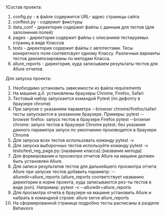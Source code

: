 1Состав проекта:
1. config.py - в файле содержится URL- адрес страницы сайта
2. conftest.py - содержит фикстуры
3. data_conf - директория содержит файлы с данным для тестов (для заполнения полей)
4. pages - директория содержит файлы с описанием тестируемых страниц в виде Классов
5. tests - директория содержит файлы с автотестами. Тесы конкретного поля соответсвует одному Классу.
Различные варианты тестов декомпозированы по методам Класса.
6. allure_reports - директория, куда записываем результаты тестов для Allure отчетов.

Для запуска проекта:
1. Необходимо установить зависимости из файла requirements
2. На машине д.б. установлены браузеры Chrome, Firefox, Safari
3. Тестовый набор запускается командой Pytest (по дефолту в браузере chrome)
4. При запуске с указанием параметра --browser chrome/firefox/safari тесты запускаются в указанном браузере. 
Примеры:
pytest --browser firefox: запуск тестов в браузере Firefox
pytest --browser chrome: запуск тестов в браузере Chrome 
pytest: без указания данного параметра запуск по умолчанию производится в браузере Chrome
5. Для запуска всех тестов использовать команду pytest -v
6. Для запуска выборочных тестов используйте команду pytest -v tests/test_reg_page.py::[название класса]::[название метода]
7. Для формирования и просмотра отчетов Allure на машине должен быть установлен Allure. 
8. Для записи результатов тестов для дальнейшего просмотра отчета Allure при запуске тестов добавить параметр: 
--alluredir=allure_reports (allure_reports соответствует названию директории в корне проекта, куда записываются 
рез-ты тестов в виде json). Например: pytest -v --alluredir=allure_reports 
9. Для просмотра отчета в браузере на машине установить Allure и набрать в командной строке: allure serve allure_reports
10. На сформированной странице подробно тесты расписаны в разделе Behaviors
